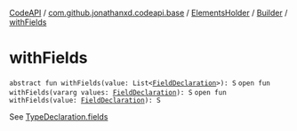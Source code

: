 [CodeAPI](../../../index.md) / [com.github.jonathanxd.codeapi.base](../../index.md) / [ElementsHolder](../index.md) / [Builder](index.md) / [withFields](.)

# withFields

`abstract fun withFields(value: List<`[`FieldDeclaration`](../../-field-declaration/index.md)`>): S`
`open fun withFields(vararg values: `[`FieldDeclaration`](../../-field-declaration/index.md)`): S`
`open fun withFields(value: `[`FieldDeclaration`](../../-field-declaration/index.md)`): S`

See [TypeDeclaration.fields](../fields.md)

